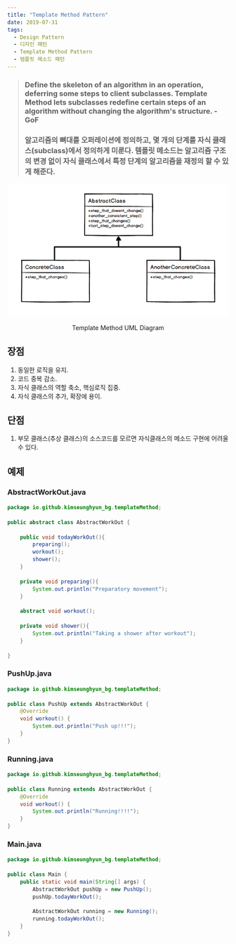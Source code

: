 ```yaml
---
title: "Template Method Pattern"
date: 2019-07-31
tags:
  - Design Pattern
  - 디자인 패턴
  - Template Method Pattern
  - 템플릿 메소드 패턴
---
```

> ### Define the skeleton of an algorithm in an operation, deferring some steps to client subclasses. Template Method lets subclasses redefine certain steps of an algorithm without changing the algorithm's structure. - GoF
>
> ### 알고리즘의 뼈대를 오퍼레이션에 정의하고, 몇 개의 단계를 자식 클래스(subclass)에서 정의하게 미룬다. 템플릿 메소드는 알고리즘 구조의 변경 없이 자식 클래스에서 특정 단계의 알고리즘을 재정의 할 수 있게 해준다.

![Template Method UML Diagram](../../../assets/images/design_pattern/Template_Method_UML_class_diagram.png)<center>Template Method UML Diagram</center>


장점
---
1. 동일한 로직을 유지.
2. 코드 중복 감소.
3. 자식 클래스의 역할 축소, 핵심로직 집중.
4. 자식 클래스의 추가, 확장에 용이.

단점
---
1. 부모 클래스(추상 클래스)의 소스코드를 모르면 자식클래스의 메소드 구현에 어려울 수 있다.

예제
---
### AbstractWorkOut.java
```java
package io.github.kimseunghyun_bg.templateMethod;

public abstract class AbstractWorkOut {

    public void todayWorkOut(){
        preparing();
        workout();
        shower();
    }

    private void preparing(){
        System.out.println("Preparatory movement");
    }

    abstract void workout();

    private void shower(){
        System.out.println("Taking a shower after workout");
    }

}
```
### PushUp.java
```java
package io.github.kimseunghyun_bg.templateMethod;

public class PushUp extends AbstractWorkOut {
    @Override
    void workout() {
        System.out.println("Push up!!!");
    }
}
```
### Running.java
```java
package io.github.kimseunghyun_bg.templateMethod;

public class Running extends AbstractWorkOut {
    @Override
    void workout() {
        System.out.println("Running!!!!");
    }
}
```
### Main.java
```java
package io.github.kimseunghyun_bg.templateMethod;

public class Main {
    public static void main(String[] args) {
        AbstractWorkOut pushUp = new PushUp();
        pushUp.todayWorkOut();

        AbstractWorkOut running = new Running();
        running.todayWorkOut();
    }
}
```

